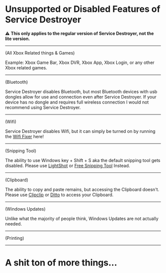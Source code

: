 # Unsupported or Disabled Features of Service Destroyer
⚠️ **This only applies to the regular version of Service Destroyer, not the lite version.**

___

(All Xbox Related things & Games)

Example: Xbox Game Bar, Xbox DVR, Xbox App, Xbox Login, or any other Xbox related games.
___

(Bluetooth)

Service Destroyer disables Bluetooth, but most Bluetooth devices with usb dongles allow for use and connection even after Service Destroyer. If your device has no dongle and requires full wireless connection I would not recommend using Service Destroyer.
___

(Wifi)

Service Destroyer disables Wifi, but it can simply be turned on by running the [Wifi Fixer](https://github.com/QuakedK/Downloads/blob/main/Turn%20On%20Wifi.bat) here!
___

(Snipping Tool)

The ability to use Windows key + Shift + S aka the default snipping tool gets disabled. Please use [LightShot](https://app.prntscr.com/en/download.html) or [Free Snipping Tool](https://freesnippingtool.com/download) Instead.
___

(Clipboard)

The ability to copy and paste remains, but accessing the Clipboard doesn't. Please use [Clipclip](https://app.prntscr.com/en/download.html) or [Ditto](https://ditto-cp.sourceforge.io/) to access your Clipboard.
___

(Windows Updates)

Unlike what the majority of people think, Windows Updates are not actually needed.
___

(Printing)
___

# A shit ton of more things...

